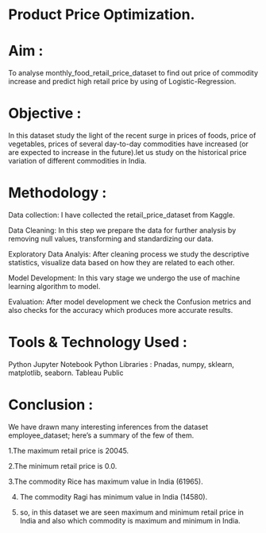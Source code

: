 # Product Price Optimization.

# Aim :
To analyse monthly_food_retail_price_dataset to find out price of commodity increase and predict high retail price by using of Logistic-Regression.

# Objective :
In this dataset study the  light of the recent surge in prices of foods, price of vegetables, prices of several day-to-day commodities have increased (or are expected to increase in the future).let us study on the historical price variation of different commodities in India.

# Methodology :
Data collection: I have collected the retail_price_dataset from Kaggle.

Data Cleaning: In this step we prepare the data for further analysis by removing null values, transforming and standardizing our data.

Exploratory Data Analyis: After cleaning process we study the descriptive statistics, visualize data based on how they are related to each other.

Model Development: In this vary stage we undergo the use of machine learning algorithm to model.

Evaluation: After model development we check the Confusion metrics and also checks for the accuracy which produces more accurate results.

# Tools & Technology Used :
Python
Jupyter Notebook
Python Libraries : Pnadas, numpy, sklearn, matplotlib, seaborn.
Tableau Public

# Conclusion :
We have drawn many interesting inferences from the dataset employee_dataset; here’s a summary of the few of them.

1.The maximum retail price is 20045.

2.The minimum retail price is 0.0.

3.The commodity Rice has maximum  value in India (61965).

4. The commodity Ragi has minimum value in India (14580).

5. so, in this dataset we are seen maximum and minimum retail price in India and also which commodity is maximum and minimum in India.
